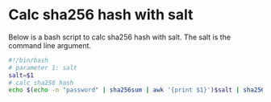 # Calc sha256 hash with salt

Below is a bash script to calc sha256 hash with salt. The salt is the command line argument.

```bash
#!/bin/bash
# parameter 1: salt
salt=$1
# calc sha256 hash
echo $(echo -n "password" | sha256sum | awk '{print $1}')$salt | sha256sum | awk '{print $1}'
```
